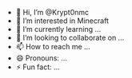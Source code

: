 - 👋 Hi, I’m @Krypt0nmc
- 👀 I’m interested in Minecraft
- 🌱 I’m currently learning ...
- 💞️ I’m looking to collaborate on ...
- 📫 How to reach me ...
- 😄 Pronouns: ...
- ⚡ Fun fact: ...

<!---
Krypt0nmc/Krypt0nmc is a ✨ special ✨ repository because its `README.md` (this file) appears on your GitHub profile.
You can click the Preview link to take a look at your changes.
--->
